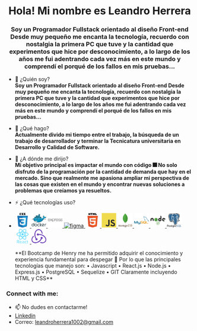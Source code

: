 <h1 align="center">Hola! Mi nombre es Leandro Herrera</h1>
<h3 align="center">Soy un Programador Fullstack orientado al diseño Front-end Desde muy pequeño me encanta la tecnología, recuerdo con nostalgia la primera PC que tuve y la cantidad que experimentos que hice por desconocimiento, a lo largo de los años me fui adentrando cada vez más en este mundo y comprendí el porqué de los fallos en mis pruebas...</h3>

- 🔭 ¿Quién soy? <br/>
**Soy un Programador Fullstack orientado al diseño Front-end Desde muy pequeño me encanta la tecnología, recuerdo con nostalgia la primera PC que tuve y la cantidad que experimentos que hice por desconocimiento, a lo largo de los años me fui adentrando cada vez más en este mundo y comprendí el porqué de los fallos en mis pruebas...**

- 🌱 ¿Qué hago?<br/> **Actualmente divido mi tiempo entre el trabajo, la búsqueda de un trabajo de desarrollador y terminar la Tecnicatura universitaria en Desarrollo y Calidad de Software.**
  
- 💬 ¿A dónde me dirijo? <br/> **Mi objetivo principal es impactar el mundo con código 🎆 No solo disfruto de la programación por la cantidad de demanda que hay en el mercado. Sino que realmente me apasiona ampliar mi perspectiva de las cosas que existen en el mundo y encontrar nuevas soluciones a problemas que creíamos ya resueltos.**


- ⚡ ¿Qué tecnologías uso?
- <p align="left"> <a href="https://www.w3schools.com/css/" target="_blank" rel="noreferrer"> <img src="https://raw.githubusercontent.com/devicons/devicon/master/icons/css3/css3-original-wordmark.svg" alt="css3" width="40" height="40"/> </a> <a href="https://www.docker.com/" target="_blank" rel="noreferrer"> <img src="https://raw.githubusercontent.com/devicons/devicon/master/icons/docker/docker-original-wordmark.svg" alt="docker" width="40" height="40"/> </a> <a href="https://expressjs.com" target="_blank" rel="noreferrer"> <img src="https://raw.githubusercontent.com/devicons/devicon/master/icons/express/express-original-wordmark.svg" alt="express" width="40" height="40"/> </a> <a href="https://www.figma.com/" target="_blank" rel="noreferrer"> <img src="https://www.vectorlogo.zone/logos/figma/figma-icon.svg" alt="figma" width="40" height="40"/> </a> <a href="https://www.w3.org/html/" target="_blank" rel="noreferrer"> <img src="https://raw.githubusercontent.com/devicons/devicon/master/icons/html5/html5-original-wordmark.svg" alt="html5" width="40" height="40"/> </a> <a href="https://developer.mozilla.org/en-US/docs/Web/JavaScript" target="_blank" rel="noreferrer"> <img src="https://raw.githubusercontent.com/devicons/devicon/master/icons/javascript/javascript-original.svg" alt="javascript" width="40" height="40"/> </a> <a href="https://www.mongodb.com/" target="_blank" rel="noreferrer"> <img src="https://raw.githubusercontent.com/devicons/devicon/master/icons/mongodb/mongodb-original-wordmark.svg" alt="mongodb" width="40" height="40"/> </a> <a href="https://www.mysql.com/" target="_blank" rel="noreferrer"> <img src="https://raw.githubusercontent.com/devicons/devicon/master/icons/mysql/mysql-original-wordmark.svg" alt="mysql" width="40" height="40"/> </a> <a href="https://nodejs.org" target="_blank" rel="noreferrer"> <img src="https://raw.githubusercontent.com/devicons/devicon/master/icons/nodejs/nodejs-original-wordmark.svg" alt="nodejs" width="40" height="40"/> </a> <a href="https://www.postgresql.org" target="_blank" rel="noreferrer"> <img src="https://raw.githubusercontent.com/devicons/devicon/master/icons/postgresql/postgresql-original-wordmark.svg" alt="postgresql" width="40" height="40"/> </a> <a href="https://reactjs.org/" target="_blank" rel="noreferrer"> <img src="https://raw.githubusercontent.com/devicons/devicon/master/icons/react/react-original-wordmark.svg" alt="react" width="40" height="40"/> </a> <a href="https://redux.js.org" target="_blank" rel="noreferrer"> <img src="https://raw.githubusercontent.com/devicons/devicon/master/icons/redux/redux-original.svg" alt="redux" width="40" height="40"/> </a> </p>**El Bootcamp de Henry me ha permitido adquirir el conocimiento y experiencia fundamental para despegar 🚀 Por lo que las principales tecnologías que manejo son: • Javascript • React.js • Node.js • Express.js • PostgreSQL • Sequelize • GIT Claramente incluyendo HTML y CSS**

<h3 align="left">Connect with me:</h3>
<p align="left">
</p>

- 📫 No dudes en contactarme!
- <a href=https://www.linkedin.com/in/leandroherrera1002/>Linkedin</a>
- Correo: leandroherrera1002@gmail.com





